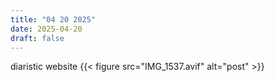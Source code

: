 ```yaml
---
title: "04 20 2025"
date: 2025-04-20
draft: false
---
```

diaristic website 
{{< figure src="IMG_1537.avif" alt="post" >}}